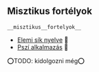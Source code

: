 ## Misztikus fortélyok

`__misztikus__fortelyok__`

- [Elemi sík nyelve](fortelyok.misztikus/elemi_sik_nyelve.md) 🔺
- [Pszí alkalmazás](fortelyok.misztikus/pszi.md) 🔺

⭕TODO: kidolgozni még⭕
